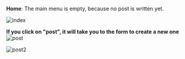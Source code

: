 **Home**: The main menu is empty, because no post is written yet.

![index](https://user-images.githubusercontent.com/78278258/150965522-c260729e-1ebc-4f34-a347-55240ddd5118.png)

**If you click on "post", it will take you to the form to create a new one**
![post](https://user-images.githubusercontent.com/78278258/150965929-d4844db9-ea8c-4ae7-ace2-61332b8def0c.png)


![post2](https://user-images.githubusercontent.com/78278258/150966123-d7b02f21-2308-4a34-8543-259db6404ad7.png)
